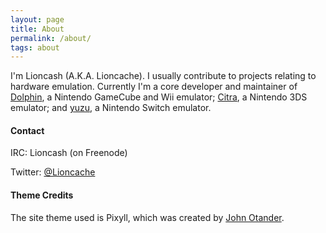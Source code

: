 ```yaml
---
layout: page
title: About
permalink: /about/
tags: about
---
```


I'm Lioncash (A.K.A. Lioncache). I usually contribute to projects relating to hardware emulation. Currently I'm a core developer and maintainer of [Dolphin](https://dolphin-emu.org), a Nintendo GameCube and Wii emulator; [Citra](https://citra-emu.org), a Nintendo 3DS emulator; and [yuzu](http://yuzu-emu.org), a Nintendo Switch emulator.

#### Contact

IRC: Lioncash (on Freenode)

Twitter: [@Lioncache](https://twitter.com/Lioncache)

#### Theme Credits

The site theme used is Pixyll, which was created by [John Otander](http://johnotander.com/).
